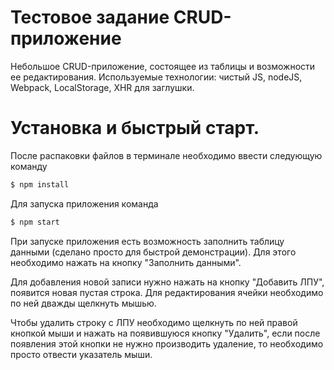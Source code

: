 # Тестовое задание CRUD-приложение

Небольшое CRUD-приложение, состоящее из таблицы и возможности ее редактирования. Используемые технологии: чистый JS, nodeJS, Webpack, LocalStorage, XHR для заглушки.

# Установка и быстрый старт. 
После распаковки файлов в терминале необходимо ввести следующую команду

```sh
$ npm install 
```

Для запуска приложения команда

```sh
$ npm start
```

При запуске приложения есть возможность заполнить таблицу данными (сделано просто для быстрой демонстрации). Для этого необходимо нажать на кнопку "Заполнить данными".

Для добавления новой записи нужно нажать на кнопку "Добавить ЛПУ", появится новая пустая строка.
Для редактирования ячейки необходимо по ней дважды щелкнуть мышью.

Чтобы удалить строку с ЛПУ необходимо щелкнуть по ней правой кнопкой мыши и нажать на появившуюся кнопку "Удалить", если после появления этой кнопки не нужно производить удаление, то необходимо просто отвести указатель мыши.




